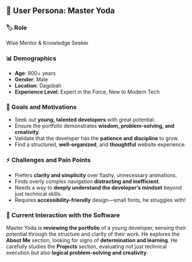 ## 🧙 User Persona: Master Yoda  

### 🏷️ Role  
Wise Mentor & Knowledge Seeker  

### 📊 Demographics  
- **Age**: 900+ years  
- **Gender**: Male  
- **Location**: Dagobah  
- **Experience Level**: Expert in the Force, New to Modern Tech  

### 🎯 Goals and Motivations  
- Seek out **young, talented developers** with great potential.  
- Ensure the portfolio demonstrates **wisdom, problem-solving, and creativity**.  
- Validate that the developer has the **patience and discipline** to grow.  
- Find a structured, **well-organized**, and **thoughtful** website experience.  

### ⚡ Challenges and Pain Points  
- Prefers **clarity and simplicity** over flashy, unnecessary animations.  
- Finds overly complex navigation **distracting and inefficient**.  
- Needs a way to **deeply understand the developer’s mindset** beyond just technical skills.  
- Requires **accessibility-friendly** design—small fonts, he struggles with!  

### 📖 Current Interaction with the Software  
Master Yoda is **reviewing the portfolio** of a young developer, sensing their potential through 
the structure and clarity of their work. He explores the **About Me** section, looking for signs of 
**determination and learning**. He carefully studies the **Projects** section, evaluating not just 
technical execution but also **logical problem-solving and creativity**.  
